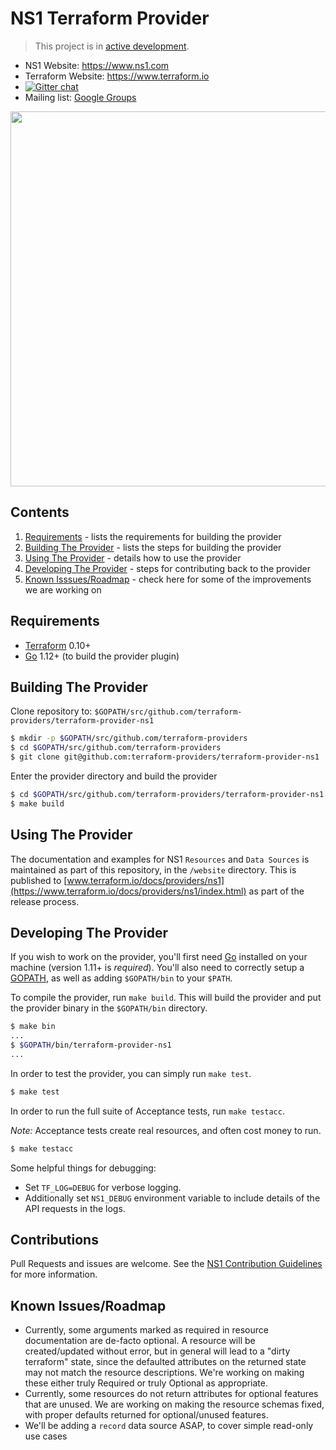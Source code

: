 NS1 Terraform Provider
==================

> This project is in [active development](https://github.com/ns1/community/blob/master/project_status/ACTIVE_DEVELOPMENT.md).

- NS1 Website: https://www.ns1.com
- Terraform Website: https://www.terraform.io
- [![Gitter chat](https://badges.gitter.im/hashicorp-terraform/Lobby.png)](https://gitter.im/hashicorp-terraform/Lobby)
- Mailing list: [Google Groups](http://groups.google.com/group/terraform-tool)

<img src="https://cdn.rawgit.com/hashicorp/terraform-website/master/content/source/assets/images/logo-hashicorp.svg" width="600px">

Contents
------
1. [Requirements](#requirements) - lists the requirements for building the provider
2. [Building The Provider](#building-the-provider) - lists the steps for building the provider
3. [Using The Provider](#using-the-provider) - details how to use the provider
4. [Developing The Provider](#developing-the-provider) - steps for contributing back to the provider
5. [Known Isssues/Roadmap](#known-issues) - check here for some of the improvements we are working on

Requirements
------------

-	[Terraform](https://www.terraform.io/downloads.html) 0.10+
-	[Go](https://golang.org/doc/install) 1.12+ (to build the provider plugin)

Building The Provider
---------------------

Clone repository to: `$GOPATH/src/github.com/terraform-providers/terraform-provider-ns1`

```sh
$ mkdir -p $GOPATH/src/github.com/terraform-providers
$ cd $GOPATH/src/github.com/terraform-providers
$ git clone git@github.com:terraform-providers/terraform-provider-ns1
```

Enter the provider directory and build the provider

```sh
$ cd $GOPATH/src/github.com/terraform-providers/terraform-provider-ns1
$ make build
```

Using The Provider
----------------------

The documentation and examples for NS1 `Resources` and `Data Sources` is
maintained as part of this repository, in the `/website` directory. This is
published to
[www.terraform.io/docs/providers/ns1](https://www.terraform.io/docs/providers/ns1/index.html)
as part of the release process.


Developing The Provider
---------------------------

If you wish to work on the provider, you'll first need [Go](http://www.golang.org) installed on your machine 
(version 1.11+ is *required*). You'll also need to correctly setup a [GOPATH](http://golang.org/doc/code.html#GOPATH),
as well as adding `$GOPATH/bin` to your `$PATH`.

To compile the provider, run `make build`. This will build the provider and put the provider binary in 
the `$GOPATH/bin` directory.

```sh
$ make bin
...
$ $GOPATH/bin/terraform-provider-ns1
...
```

In order to test the provider, you can simply run `make test`.

```sh
$ make test
```

In order to run the full suite of Acceptance tests, run `make testacc`.

*Note:* Acceptance tests create real resources, and often cost money to run.

```sh
$ make testacc
```

Some helpful things for debugging:

* Set `TF_LOG=DEBUG` for verbose logging.
* Additionally set `NS1_DEBUG` environment variable to include details of the
  API requests in the logs.

Contributions
---

Pull Requests and issues are welcome. See the [NS1 Contribution Guidelines](https://github.com/ns1/community) for more information.

Known Issues/Roadmap
--------------------

* Currently, some arguments marked as required in resource documentation are
  de-facto optional. A resource will be created/updated without error, but
  in general will lead to a "dirty terraform" state, since the defaulted
  attributes on the returned state may not match the resource descriptions.
  We're working on making these either truly Required or truly Optional as
  appropriate.
* Currently, some resources do not return attributes for optional features that
  are unused. We are working on making the resource schemas fixed, with proper
  defaults returned for optional/unused features.
* We'll be adding a `record` data source ASAP, to cover simple read-only use
  cases
